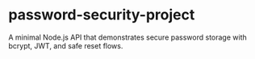 # password-security-project
A minimal Node.js API that demonstrates secure password storage with bcrypt, JWT, and safe reset flows.
